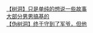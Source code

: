 [【树洞】只是单纯的想说一些故事](http://tieba.baidu.com/p/4151499296?see_lz=1&pn=)   
[大部分男男搞基的](http://tieba.baidu.com/p/4151347394?see_lz=1&pn=)   
[【伪树洞】终于守到了军爷，但他](http://tieba.baidu.com/p/4152137083?see_lz=1&pn=)   
